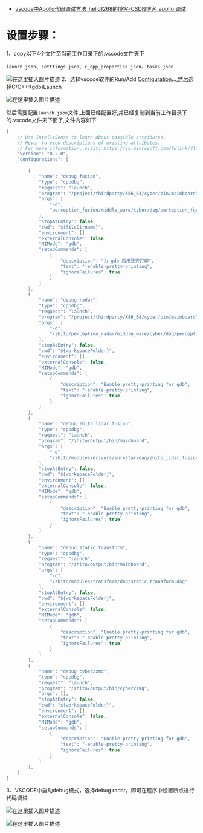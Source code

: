 - [vscode中Apollo代码调试方法_hello1268的博客-CSDN博客_apollo 调试](https://blog.csdn.net/hello1268/article/details/125235888)

# 设置步骤：

1、copy以下4个文件至当前工作目录下的.vscode文件夹下

`launch.json`、`setttings.json`、`c_cpp_properties.json`、`tasks.json`

![在这里插入图片描述](https://img-blog.csdnimg.cn/46b68b7e517b43c68143180625e0c2e6.png)
2、选择vscode软件的Run/Add [Configuration](https://so.csdn.net/so/search?q=Configuration&spm=1001.2101.3001.7020)…,然后选择C/C++:(gdb)Launch

![在这里插入图片描述](https://img-blog.csdnimg.cn/8771f03f34324fb5ad97cab6d61616bf.png)

然后需要配置`launch.json`文件,上面已经配置好,并已经复制到当前工作目录下的.vscode文件夹下面了,文件内容如下

```cpp
{
    // Use IntelliSense to learn about possible attributes.
    // Hover to view descriptions of existing attributes.
    // For more information, visit: https://go.microsoft.com/fwlink/?linkid=830387
    "version": "0.2.0",
    "configurations": [
        
        {
            "name": "debug fusion",
            "type": "cppdbg",
            "request": "launch",
            "program": "/project/thirdparty/X86_64/cyber/bin/mainboard",
            "args": [
                "-d",
                "perception_fusion/middle_ware/cyber/dag/perception_fusion.dag"
            ],
            "stopAtEntry": false,
            "cwd": "${fileDirname}",
            "environment": [],
            "externalConsole": false,
            "MIMode": "gdb",
            "setupCommands": [
                {
                    "description": "为 gdb 启用整齐打印",
                    "text": "-enable-pretty-printing",
                    "ignoreFailures": true
                }
            ]
        },
        {
            "name": "debug radar",
            "type": "cppdbg",
            "request": "launch",
            "program": "/project/thirdparty/X86_64/cyber/bin/mainboard",
            "args": [
                "-d",
                "/zhito/perception_radar/middle_ware/cyber/dag/perception_radar.dag"
            ],
            "stopAtEntry": false,
            "cwd": "${workspaceFolder}",
            "environment": [],
            "externalConsole": false,
            "MIMode": "gdb",
            "setupCommands": [
                {
                    "description": "Enable pretty-printing for gdb",
                    "text": "-enable-pretty-printing",
                    "ignoreFailures": true
                }
            ]
        },
        {
            "name": "debug zhito_lidar_fusion",
            "type": "cppdbg",
            "request": "launch",
            "program": "/zhito/output/bin/mainboard",
            "args": [
                "-d",
                "/zhito/modules/drivers/surestar/dag/zhito_lidar_fusion.dag"
            ],
            "stopAtEntry": false,
            "cwd": "${workspaceFolder}",
            "environment": [],
            "externalConsole": false,
            "MIMode": "gdb",
            "setupCommands": [
                {
                    "description": "Enable pretty-printing for gdb",
                    "text": "-enable-pretty-printing",
                    "ignoreFailures": true
                }
            ]
        },
        {
            "name": "debug static_transform",
            "type": "cppdbg",
            "request": "launch",
            "program": "/zhito/output/bin/mainboard",
            "args": [
                "-d",
                "/zhito/modules/transform/dag/static_transform.dag"
            ],
            "stopAtEntry": false,
            "cwd": "${workspaceFolder}",
            "environment": [],
            "externalConsole": false,
            "MIMode": "gdb",
            "setupCommands": [
                {
                    "description": "Enable pretty-printing for gdb",
                    "text": "-enable-pretty-printing",
                    "ignoreFailures": true
                }
            ]
        },
        {
            "name": "debug cyber2zmq",
            "type": "cppdbg",
            "request": "launch",
            "program": "/zhito/output/bin/cyber2zmq",
            "args": [],
            "stopAtEntry": false,
            "cwd": "${workspaceFolder}",
            "environment": [],
            "externalConsole": false,
            "MIMode": "gdb",
            "setupCommands": [
                {
                    "description": "Enable pretty-printing for gdb",
                    "text": "-enable-pretty-printing",
                    "ignoreFailures": true
                }
            ]
        },
    ]
}
```

3、VSCODE中启动debug模式，选择debug radar，即可在程序中设置断点进行代码调试

![在这里插入图片描述](https://img-blog.csdnimg.cn/3bd4789577344c6a88d8850b644450e0.png)

![在这里插入图片描述](https://img-blog.csdnimg.cn/6bce724059824cb5b140aeac0666a31f.png)